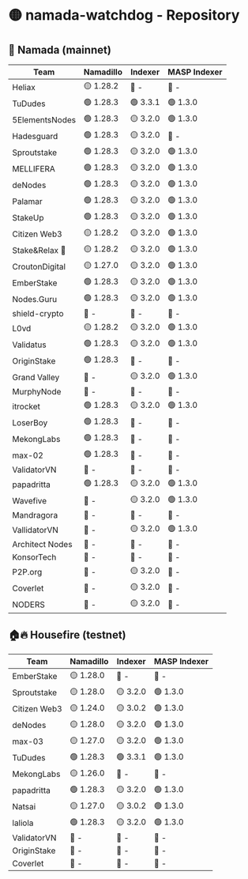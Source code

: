# 🟡 namada-watchdog - Repository

## 🚀 Namada (mainnet)

| Team | Namadillo | Indexer | MASP Indexer |
|-|-|-|-|
| Heliax | 🟡 1.28.2 | 🔴 - | 🔴 - |
| TuDudes | 🟢 1.28.3 | 🟢 3.3.1 | 🟢 1.3.0 |
| 5ElementsNodes | 🟢 1.28.3 | 🟡 3.2.0 | 🟢 1.3.0 |
| Hadesguard | 🟢 1.28.3 | 🟡 3.2.0 | 🔴 - |
| Sproutstake | 🟢 1.28.3 | 🟡 3.2.0 | 🟢 1.3.0 |
| MELLIFERA | 🟢 1.28.3 | 🟡 3.2.0 | 🟢 1.3.0 |
| deNodes | 🟢 1.28.3 | 🟡 3.2.0 | 🟢 1.3.0 |
| Palamar | 🟢 1.28.3 | 🟡 3.2.0 | 🟢 1.3.0 |
| StakeUp | 🟢 1.28.3 | 🟡 3.2.0 | 🟢 1.3.0 |
| Citizen Web3 | 🟡 1.28.2 | 🟡 3.2.0 | 🟢 1.3.0 |
| Stake&Relax 🦥 | 🟡 1.28.2 | 🟡 3.2.0 | 🟢 1.3.0 |
| CroutonDigital | 🟡 1.27.0 | 🟡 3.2.0 | 🟢 1.3.0 |
| EmberStake | 🟢 1.28.3 | 🟡 3.2.0 | 🟢 1.3.0 |
| Nodes.Guru | 🟢 1.28.3 | 🟡 3.2.0 | 🟢 1.3.0 |
| shield-crypto | 🔴 - | 🔴 - | 🔴 - |
| L0vd | 🟡 1.28.2 | 🟡 3.2.0 | 🟢 1.3.0 |
| Validatus | 🟢 1.28.3 | 🟡 3.2.0 | 🟢 1.3.0 |
| OriginStake | 🟢 1.28.3 | 🔴 - | 🔴 - |
| Grand Valley | 🔴 - | 🟡 3.2.0 | 🟢 1.3.0 |
| MurphyNode | 🔴 - | 🔴 - | 🔴 - |
| itrocket | 🟢 1.28.3 | 🟡 3.2.0 | 🟢 1.3.0 |
| LoserBoy | 🟢 1.28.3 | 🔴 - | 🔴 - |
| MekongLabs | 🟢 1.28.3 | 🔴 - | 🔴 - |
| max-02 | 🟢 1.28.3 | 🔴 - | 🔴 - |
| ValidatorVN | 🔴 - | 🔴 - | 🔴 - |
| papadritta | 🟢 1.28.3 | 🟡 3.2.0 | 🟢 1.3.0 |
| Wavefive | 🔴 - | 🟡 3.2.0 | 🟢 1.3.0 |
| Mandragora | 🔴 - | 🔴 - | 🔴 - |
| VallidatorVN | 🔴 - | 🟡 3.2.0 | 🟢 1.3.0 |
| Architect Nodes | 🔴 - | 🔴 - | 🔴 - |
| KonsorTech | 🔴 - | 🔴 - | 🔴 - |
| P2P.org | 🔴 - | 🟡 3.2.0 | 🔴 - |
| Coverlet | 🔴 - | 🟡 3.2.0 | 🔴 - |
| NODERS | 🔴 - | 🟡 3.2.0 | 🔴 - |

## 🏠🔥 Housefire (testnet)

| Team | Namadillo | Indexer | MASP Indexer |
|-|-|-|-|
| EmberStake | 🟡 1.28.0 | 🔴 - | 🔴 - |
| Sproutstake | 🟡 1.28.0 | 🟡 3.2.0 | 🟢 1.3.0 |
| Citizen Web3 | 🟡 1.24.0 | 🟡 3.0.2 | 🟢 1.3.0 |
| deNodes | 🟡 1.28.0 | 🟡 3.2.0 | 🟢 1.3.0 |
| max-03 | 🟡 1.27.0 | 🟡 3.2.0 | 🟢 1.3.0 |
| TuDudes | 🟢 1.28.3 | 🟢 3.3.1 | 🟢 1.3.0 |
| MekongLabs | 🟡 1.26.0 | 🔴 - | 🔴 - |
| papadritta | 🟢 1.28.3 | 🟡 3.2.0 | 🟢 1.3.0 |
| Natsai | 🟡 1.27.0 | 🟡 3.0.2 | 🟢 1.3.0 |
| laliola | 🟢 1.28.3 | 🟡 3.2.0 | 🟢 1.3.0 |
| ValidatorVN | 🔴 - | 🔴 - | 🔴 - |
| OriginStake | 🔴 - | 🔴 - | 🔴 - |
| Coverlet | 🔴 - | 🔴 - | 🔴 - |

